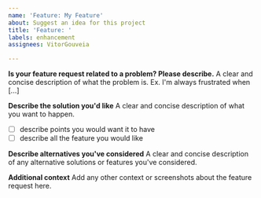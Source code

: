 ```yaml
---
name: 'Feature: My Feature'
about: Suggest an idea for this project
title: 'Feature: '
labels: enhancement
assignees: VitorGouveia

---
```


**Is your feature request related to a problem? Please describe.**
A clear and concise description of what the problem is. Ex. I'm always frustrated when [...]

**Describe the solution you'd like**
A clear and concise description of what you want to happen.
- [ ] describe points you would want it to have
- [ ] describe all the feature you would like

**Describe alternatives you've considered**
A clear and concise description of any alternative solutions or features you've considered.

**Additional context**
Add any other context or screenshots about the feature request here.
